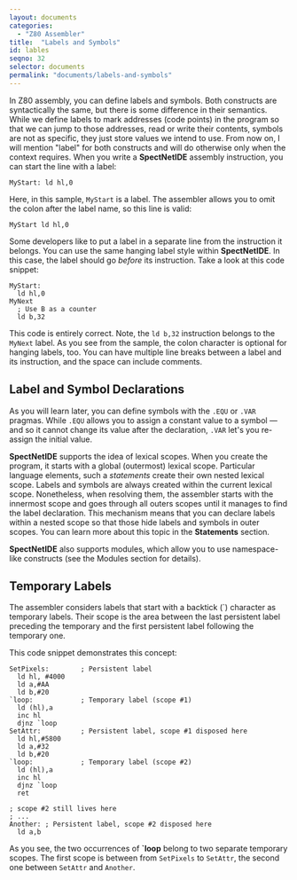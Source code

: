 ```yaml
---
layout: documents
categories: 
  - "Z80 Assembler"
title:  "Labels and Symbols"
id: lables
seqno: 32
selector: documents
permalink: "documents/labels-and-symbols"
---
```


In Z80 assembly, you can define labels and symbols. Both constructs are syntactically the same, but there is some difference in their semantics. While we define labels to mark addresses (code points) in the program so that we can jump to those addresses, read or write their contents, symbols are not as specific, they just store values we intend to use.
From now on, I will mention "label" for both constructs and will do otherwise only when the context requires.
When you write a __SpectNetIDE__ assembly instruction, you can start the line with a label:

```
MyStart: ld hl,0
```

Here, in this sample, `MyStart` is a label. The assembler allows you to omit the colon after the label name, so this line is valid:

```
MyStart ld hl,0
```

Some developers like to put a label in a separate line from the instruction it belongs. You can use the same hanging label style within __SpectNetIDE__. In this case, the label should go _before_ its instruction. Take a look at this code snippet:

```
MyStart:
  ld hl,0
MyNext
  ; Use B as a counter
  ld b,32
```

This code is entirely correct. Note, the `ld b,32` instruction belongs to the `MyNext` label. As you see from the sample, the colon character is optional for hanging labels, too. You can have multiple line breaks between a label and its instruction, and the space can include comments.

## Label and Symbol Declarations

As you will learn later, you can define symbols with the `.EQU` or `.VAR` pragmas. While `.EQU` allows you to assign a constant value to a symbol &mdash; and so it cannot change its value after the declaration, `.VAR` let's you re-assign the initial value.

__SpectNetIDE__ supports the idea of lexical scopes. When you create the program, it starts with a global (outermost) lexical scope. Particular language elements, such a _statements_ create their own nested lexical scope. Labels and symbols are always created within the current lexical scope. Nonetheless, when resolving them, the assembler starts with the innermost scope and goes through all outers scopes until it manages to find the label declaration.
This mechanism means that you can declare labels within a nested scope so that those hide labels and symbols in outer scopes.
You can learn more about this topic in the __Statements__ section.

__SpectNetIDE__ also supports modules, which allow you to use namespace-like constructs (see the Modules section for details).

## Temporary Labels

The assembler considers labels that start with a backtick (`) character as temporary labels. Their scope is the area between the last persistent label preceding the temporary and the first persistent label following the temporary one.

This code snippet demonstrates this concept:

```
SetPixels:        ; Persistent label
  ld hl, #4000
  ld a,#AA
  ld b,#20
`loop:            ; Temporary label (scope #1)
  ld (hl),a
  inc hl
  djnz `loop
SetAttr:          ; Persistent label, scope #1 disposed here
  ld hl,#5800
  ld a,#32
  ld b,#20
`loop:            ; Temporary label (scope #2)
  ld (hl),a
  inc hl
  djnz `loop
  ret

; scope #2 still lives here
; ...
Another: ; Persistent label, scope #2 disposed here
  ld a,b
```

As you see, the two occurrences of __\`loop__  belong to two separate temporary scopes. The first scope is between from `SetPixels` to `SetAttr`, the second one between `SetAttr` and `Another`.


